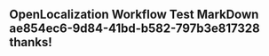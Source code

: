 <properties
ms.topic="hero-topic1"
ms.test1="hero-topic"
ms.test2="test"/>

## OpenLocalization Workflow Test MarkDown ae854ec6-9d84-41bd-b582-797b3e817328 thanks!
